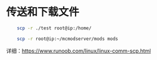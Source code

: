 # 传送和下载文件

```bash
    scp -r ./test root@ip:/home/

    scp -r root@ip:~/mcmodserver/mods mods
```

详细：https://www.runoob.com/linux/linux-comm-scp.html